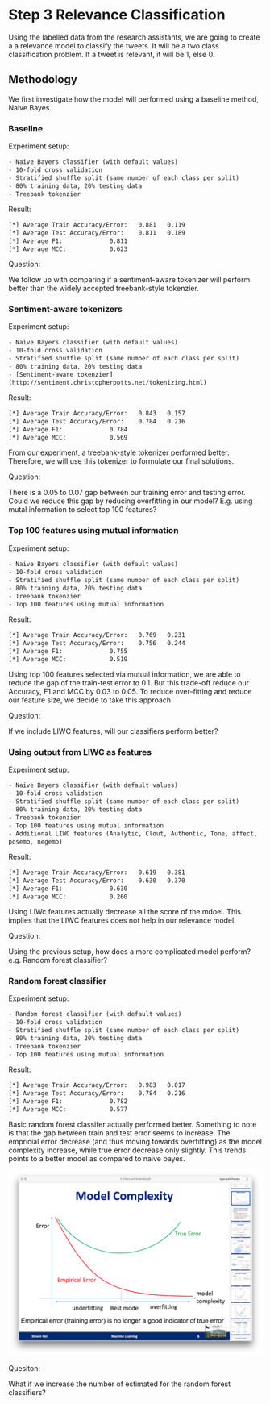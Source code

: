 # Step 3 Relevance Classification
Using the labelled data from the research assistants, we are going to create a a relevance model to classify the tweets.
It will be a two class classification problem.
If a tweet is relevant, it will be 1, else 0.

## Methodology

We first investigate how the model will performed using a baseline method, Naive Bayes.

### Baseline

Experiment setup:

    - Naive Bayers classifier (with default values)
    - 10-fold cross validation
    - Stratified shuffle split (same number of each class per split)
    - 80% training data, 20% testing data
    - Treebank tokenzier

Result:

```
[*] Average Train Accuracy/Error: 	0.881	0.119
[*] Average Test Accuracy/Error: 	0.811	0.189
[*] Average F1: 			0.811
[*] Average MCC: 			0.623
```

Question:

We follow up with comparing if a sentiment-aware tokenizer will perform better than the widely accepted treebank-style tokenzier.

### Sentiment-aware tokenizers

Experiment setup:

    - Naive Bayers classifier (with default values)
    - 10-fold cross validation
    - Stratified shuffle split (same number of each class per split)
    - 80% training data, 20% testing data
    - [Sentiment-aware tokenzier](http://sentiment.christopherpotts.net/tokenizing.html)

Result:

```
[*] Average Train Accuracy/Error: 	0.843	0.157
[*] Average Test Accuracy/Error: 	0.784	0.216
[*] Average F1: 			0.784
[*] Average MCC: 			0.569
```

From our experiment, a treebank-style tokenizer performed better.
Therefore, we will use this tokenizer to formulate our final solutions.

Question:

There is a 0.05 to 0.07 gap between our training error and testing error. Could we reduce this gap by reducing overfitting in our model?
E.g. using mutal information to select top 100 features?

### Top 100 features using mutual information

Experiment setup:

    - Naive Bayers classifier (with default values)
    - 10-fold cross validation
    - Stratified shuffle split (same number of each class per split)
    - 80% training data, 20% testing data
    - Treebank tokenzier
    - Top 100 features using mutual information

Result:

```
[*] Average Train Accuracy/Error: 	0.769	0.231
[*] Average Test Accuracy/Error: 	0.756	0.244
[*] Average F1: 			0.755
[*] Average MCC: 			0.519
```

Using top 100 features selected via mutual information, we are able to reduce the gap of the train-test error to 0.1.
But this trade-off reduce our Accuracy, F1 and MCC by 0.03 to 0.05.
To reduce over-fitting and reduce our feature size, we decide to take this approach.

Question:

If we include LIWC features, will our classifiers perform better?

### Using output from LIWC as features

Experiment setup:

    - Naive Bayers classifier (with default values)
    - 10-fold cross validation
    - Stratified shuffle split (same number of each class per split)
    - 80% training data, 20% testing data
    - Treebank tokenzier
    - Top 100 features using mutual information
    - Additional LIWC features (Analytic, Clout, Authentic, Tone, affect, posemo, negemo)

Result:

```
[*] Average Train Accuracy/Error: 	0.619	0.381
[*] Average Test Accuracy/Error: 	0.630	0.370
[*] Average F1: 			0.630
[*] Average MCC: 			0.260
```

Using LIWc features actually decrease all the score of the mdoel. 
This implies that the LIWC features does not help in our relevance model.

Question:

Using the previous setup, how does a more complicated model perform?
e.g. Random forest classifier?

### Random forest classifier

Experiment setup:

    - Random forest classifier (with default values)
    - 10-fold cross validation
    - Stratified shuffle split (same number of each class per split)
    - 80% training data, 20% testing data
    - Treebank tokenzier
    - Top 100 features using mutual information

Result:

```
[*] Average Train Accuracy/Error: 	0.983	0.017
[*] Average Test Accuracy/Error: 	0.784	0.216
[*] Average F1: 			0.782
[*] Average MCC: 			0.577
```

Basic random forest classifer actually performed better.
Something to note is that the gap between train and test error seems to increase. 
The empricial error decrease (and thus moving towards overfitting) as the model complexity increase, while true error decrease only slightly.
This trends points to a better model as compared to naive bayes.

![Model Complexity](model_complexity.png)

Quesiton:

What if we increase the number of estimated for the random forest classifiers?
